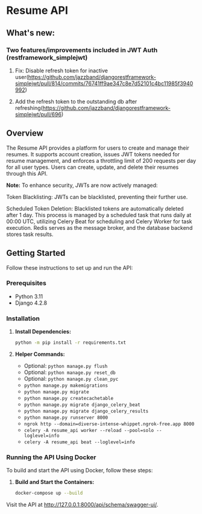 # Resume API

## What's new:

### Two features/improvements included in JWT Auth (restframework_simplejwt)

1. Fix: Disable refresh token for inactive user(https://github.com/jazzband/djangorestframework-simplejwt/pull/814/commits/76741ff9ae347c8e7d52101c4bc11985f3940992)

2. Add the refresh token to the outstanding db after refreshing(https://github.com/jazzband/djangorestframework-simplejwt/pull/696)


## Overview

The Resume API provides a platform for users to create and manage their resumes. It supports account creation, issues JWT tokens needed for resume management, and enforces a throttling limit of 200 requests per day for all user types. Users can create, update, and delete their resumes through this API.

**Note:** 
To enhance security, JWTs are now actively managed:

Token Blacklisting: JWTs can be blacklisted, preventing their further use.

Scheduled Token Deletion: Blacklisted tokens are automatically deleted after 1 day. This process is managed by a scheduled task that runs daily at 00:00 UTC, utilizing Celery Beat for scheduling and Celery Worker for task execution. Redis serves as the message broker, and the database backend stores task results.

## Getting Started

Follow these instructions to set up and run the API:

### Prerequisites

- Python 3.11
- Django 4.2.8

### Installation

1. **Install Dependencies:**

   ```bash
   python -m pip install -r requirements.txt
   ```

2. **Helper Commands:**

   - Optional: `python manage.py flush`
   - Optional: `python manage.py reset_db`
   - Optional: `python manage.py clean_pyc`
   - `python manage.py makemigrations`
   - `python manage.py migrate`
   - `python manage.py createcachetable`
   - `python manage.py migrate django_celery_beat`
   - `python manage.py migrate django_celery_results`
   - `python manage.py runserver 8000`
   - `ngrok http --domain=diverse-intense-whippet.ngrok-free.app 8000`
   - `celery -A resume_api worker --reload --pool=solo --loglevel=info`
   - `celery -A resume_api beat --loglevel=info`




### Running the API Using Docker

To build and start the API using Docker, follow these steps:

1. **Build and Start the Containers:**

   ```bash
   docker-compose up --build
   ```

Visit the API at http://127.0.0.1:8000/api/schema/swagger-ui/.